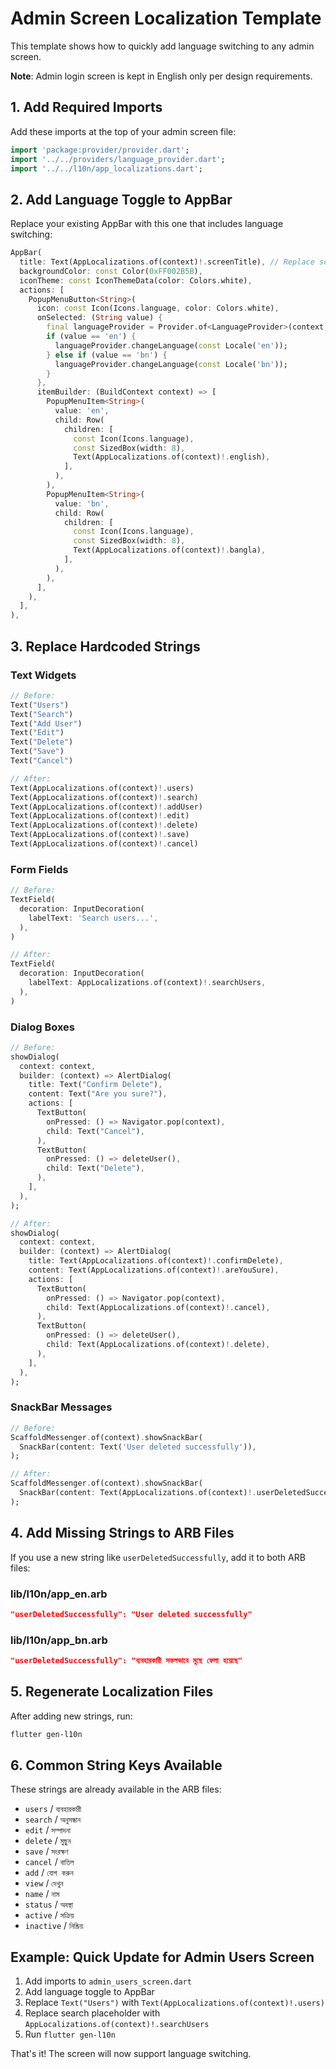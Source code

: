 # Admin Screen Localization Template

This template shows how to quickly add language switching to any admin screen.

**Note**: Admin login screen is kept in English only per design requirements.

## 1. Add Required Imports

Add these imports at the top of your admin screen file:

```dart
import 'package:provider/provider.dart';
import '../../providers/language_provider.dart';
import '../../l10n/app_localizations.dart';
```

## 2. Add Language Toggle to AppBar

Replace your existing AppBar with this one that includes language switching:

```dart
AppBar(
  title: Text(AppLocalizations.of(context)!.screenTitle), // Replace screenTitle with appropriate key
  backgroundColor: const Color(0xFF002B5B),
  iconTheme: const IconThemeData(color: Colors.white),
  actions: [
    PopupMenuButton<String>(
      icon: const Icon(Icons.language, color: Colors.white),
      onSelected: (String value) {
        final languageProvider = Provider.of<LanguageProvider>(context, listen: false);
        if (value == 'en') {
          languageProvider.changeLanguage(const Locale('en'));
        } else if (value == 'bn') {
          languageProvider.changeLanguage(const Locale('bn'));
        }
      },
      itemBuilder: (BuildContext context) => [
        PopupMenuItem<String>(
          value: 'en',
          child: Row(
            children: [
              const Icon(Icons.language),
              const SizedBox(width: 8),
              Text(AppLocalizations.of(context)!.english),
            ],
          ),
        ),
        PopupMenuItem<String>(
          value: 'bn',
          child: Row(
            children: [
              const Icon(Icons.language),
              const SizedBox(width: 8),
              Text(AppLocalizations.of(context)!.bangla),
            ],
          ),
        ),
      ],
    ),
  ],
),
```

## 3. Replace Hardcoded Strings

### Text Widgets
```dart
// Before:
Text("Users")
Text("Search")
Text("Add User")
Text("Edit")
Text("Delete")
Text("Save")
Text("Cancel")

// After:
Text(AppLocalizations.of(context)!.users)
Text(AppLocalizations.of(context)!.search)
Text(AppLocalizations.of(context)!.addUser)
Text(AppLocalizations.of(context)!.edit)
Text(AppLocalizations.of(context)!.delete)
Text(AppLocalizations.of(context)!.save)
Text(AppLocalizations.of(context)!.cancel)
```

### Form Fields
```dart
// Before:
TextField(
  decoration: InputDecoration(
    labelText: 'Search users...',
  ),
)

// After:
TextField(
  decoration: InputDecoration(
    labelText: AppLocalizations.of(context)!.searchUsers,
  ),
)
```

### Dialog Boxes
```dart
// Before:
showDialog(
  context: context,
  builder: (context) => AlertDialog(
    title: Text("Confirm Delete"),
    content: Text("Are you sure?"),
    actions: [
      TextButton(
        onPressed: () => Navigator.pop(context),
        child: Text("Cancel"),
      ),
      TextButton(
        onPressed: () => deleteUser(),
        child: Text("Delete"),
      ),
    ],
  ),
);

// After:
showDialog(
  context: context,
  builder: (context) => AlertDialog(
    title: Text(AppLocalizations.of(context)!.confirmDelete),
    content: Text(AppLocalizations.of(context)!.areYouSure),
    actions: [
      TextButton(
        onPressed: () => Navigator.pop(context),
        child: Text(AppLocalizations.of(context)!.cancel),
      ),
      TextButton(
        onPressed: () => deleteUser(),
        child: Text(AppLocalizations.of(context)!.delete),
      ),
    ],
  ),
);
```

### SnackBar Messages
```dart
// Before:
ScaffoldMessenger.of(context).showSnackBar(
  SnackBar(content: Text('User deleted successfully')),
);

// After:
ScaffoldMessenger.of(context).showSnackBar(
  SnackBar(content: Text(AppLocalizations.of(context)!.userDeletedSuccessfully)),
);
```

## 4. Add Missing Strings to ARB Files

If you use a new string like `userDeletedSuccessfully`, add it to both ARB files:

### lib/l10n/app_en.arb
```json
"userDeletedSuccessfully": "User deleted successfully"
```

### lib/l10n/app_bn.arb  
```json
"userDeletedSuccessfully": "ব্যবহারকারী সফলভাবে মুছে ফেলা হয়েছে"
```

## 5. Regenerate Localization Files

After adding new strings, run:
```bash
flutter gen-l10n
```

## 6. Common String Keys Available

These strings are already available in the ARB files:

- `users` / `ব্যবহারকারী`
- `search` / `অনুসন্ধান`
- `edit` / `সম্পাদনা`
- `delete` / `মুছুন`
- `save` / `সংরক্ষণ`
- `cancel` / `বাতিল`
- `add` / `যোগ করুন`
- `view` / `দেখুন`
- `name` / `নাম`
- `status` / `অবস্থা`
- `active` / `সক্রিয়`
- `inactive` / `নিষ্ক্রিয়`

## Example: Quick Update for Admin Users Screen

1. Add imports to `admin_users_screen.dart`
2. Add language toggle to AppBar
3. Replace `Text("Users")` with `Text(AppLocalizations.of(context)!.users)`
4. Replace search placeholder with `AppLocalizations.of(context)!.searchUsers`
5. Run `flutter gen-l10n`

That's it! The screen will now support language switching.
